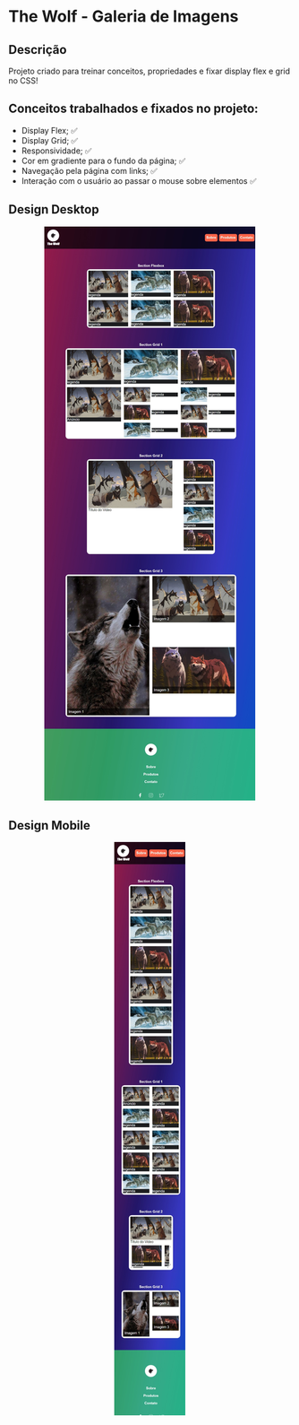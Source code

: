 # The Wolf - Galeria de Imagens

## Descrição

Projeto criado para treinar conceitos, propriedades e fixar display flex e grid no CSS!

## Conceitos trabalhados e fixados no projeto:

* Display Flex; ✅
* Display Grid; ✅
* Responsividade; ✅
* Cor em gradiente para o fundo da página; ✅
* Navegação pela página com links; ✅
* Interação com o usuário ao passar o mouse sobre elementos ✅

## Design Desktop

<div align="center">
    <img src="./src/Images/design/design_desktop.jpeg" alt="desktop">
</div>

## Design Mobile

<div align="center">
    <img src="./src/Images/design/design_mobile.jpeg" alt="desktop">
</div>
